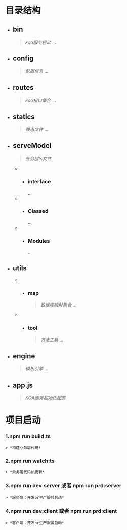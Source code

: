 
# 目录结构
* ## bin	  
	> *koa服务启动*
    ... 
* ## config   
	> *配置信息*
    ...
* ## routes     
	> *koa接口集合*
    ...
* ## statics   
	> *静态文件*
    ...
* ## serveModel    
	> *业务层ts文件*
    * * ### interface
        ...
    * * ### Classed
        ...
    * * ### Modules
        ...
* ## utils  
    * * ### map  
		> *数据库映射集合*
        ...
    * * ### tool  
		> *方法工具*
        ...
* ## engine  
	> *模板引擎*
    ...
* ## app.js  
	> *KOA服务初始化配置*

# 项目启动
 ### 1.npm run build:ts  
	> *构建业务层代码*
 ### 2.npm run watch:ts  
	> *业务层代码热更新*
 ### 3.npm run dev:server 或者 npm run prd:server  
	> *服务端：开发or生产服务启动*
 ### 4.npm run dev:client 或者 npm run prd:client  
	> *客户端：开发or生产服务启动*


